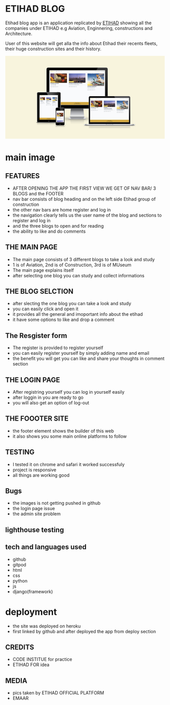 # ETIHAD BLOG 
Etihad blog app is an application replicated by [ETIHAD](https://etihad.com/) showing all the companies under ETIHAD e.g Aviation, Enginnering, constructions and Architecture.

User of this website will get alla the info about Etihad their recents fleets, their huge construction sites and their history. 

![Screenshot of rezponsive screen](/assets/images/PP4-1.png)
# main image


## FEATURES
+ AFTER OPENING THE APP THE FIRST VIEW WE GET OF NAV BAR/ 3 BLOGS and the FOOTER
+ nav bar consists of blog heading and on the left side  Etihad group of construction
+ the other nav bars are home register and log in
+ the navigation clearly tells us the user name of the blog and sections to register and log in
+ and the three blogs to open and for reading
+ the ability to like and do comments

  

## THE MAIN PAGE
+ The main page consists of 3 different blogs to take a look and study
+ 1 is of Aviation, 2nd is of Construction, 3rd is of MUseum
+ The main page explains itself
+ after selecting one blog you can study and collect informations

  

## THE BLOG SELCTION
+ after slecting the one blog you can take a look and study
+ you can easily click and open it
+ it provides all the general and imoportant info about the etihad
+ it have some options to like and drop a comment


## The Resgister form 
+ The register is provided to register yourself
+ you can easily register yourself by simply adding name and email
+ the benefit you will get you can like and share your thoughts in comment section

## THE LOGIN PAGE
+ After registring yourself you can log in yourself easily 
+ after loggin in you are ready to go
+ you will also get an option of log-out

## THE FOOOTER SITE 
+ the footer element shows the builder of this web
+ it also shows you some main online platforms to follow

## TESTING
+ I tested it on chrome and safari it worked successfuly
+ project is responsive
+ all things are working good

## Bugs
+ the images is not getting pushed in github
+ the login page issue
+ the admin site problem

## lighthouse testing


## tech and languages used
+ github
+ gitpod
+ html
+ css
+ python
+ js
+ django(framework)

# deployment
+ the site was deployed on heroku
+ first linked by github and after deployed the app from deploy section

## CREDITS
+ CODE INSTITUE for practice
+ ETIHAD FOR idea


## MEDIA
+ pics taken by ETIHAD OFFICIAL PLATFORM
+ EMAAR
  
